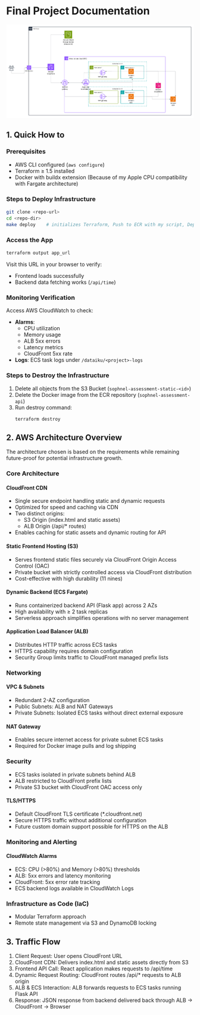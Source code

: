 # Final Project Documentation

![Architecture Diagram](./Architecture.png)

## 1. Quick How to

### Prerequisites

- AWS CLI configured (`aws configure`)
- Terraform ≥ 1.5 installed
- Docker with buildx extension (Because of my Apple CPU compatibility with Fargate architecture)

### Steps to Deploy Infrastructure

```bash
git clone <repo-url>
cd <repo-dir>
make deploy    # initializes Terraform, Push to ECR with my script, Deploy the full infra
```

### Access the App

```bash
terraform output app_url
```

Visit this URL in your browser to verify:
- Frontend loads successfully
- Backend data fetching works (`/api/time`)

### Monitoring Verification

Access AWS CloudWatch to check:
- **Alarms**:
    - CPU utilization
    - Memory usage
    - ALB 5xx errors
    - Latency metrics
    - CloudFront 5xx rate
- **Logs**: ECS task logs under `/dataiku/<project>-logs`

### Steps to Destroy the Infrastructure

1. Delete all objects from the S3 Bucket (`sophnel-assessment-static-<id>`)
2. Delete the Docker image from the ECR repository (`sophnel-assessment-api`)
3. Run destroy command:
     ```bash
     terraform destroy
     ```

## 2. AWS Architecture Overview

The architecture chosen is based on the requirements while remaining future-proof for potential infrastructure growth.

### Core Architecture

#### CloudFront CDN
- Single secure endpoint handling static and dynamic requests
- Optimized for speed and caching via CDN
- Two distinct origins:
    - S3 Origin (index.html and static assets)
    - ALB Origin (/api/* routes)
- Enables caching for static assets and dynamic routing for API

#### Static Frontend Hosting (S3)
- Serves frontend static files securely via CloudFront Origin Access Control (OAC)
- Private bucket with strictly controlled access via CloudFront distribution
- Cost-effective with high durability (11 nines)

#### Dynamic Backend (ECS Fargate)
- Runs containerized backend API (Flask app) across 2 AZs
- High availability with ≥ 2 task replicas
- Serverless approach simplifies operations with no server management

#### Application Load Balancer (ALB)
- Distributes HTTP traffic across ECS tasks
- HTTPS capability requires domain configuration
- Security Group limits traffic to CloudFront managed prefix lists

### Networking

#### VPC & Subnets
- Redundant 2-AZ configuration
- Public Subnets: ALB and NAT Gateways
- Private Subnets: Isolated ECS tasks without direct external exposure

#### NAT Gateway
- Enables secure internet access for private subnet ECS tasks
- Required for Docker image pulls and log shipping

### Security
- ECS tasks isolated in private subnets behind ALB
- ALB restricted to CloudFront prefix lists
- Private S3 bucket with CloudFront OAC access only

#### TLS/HTTPS
- Default CloudFront TLS certificate (*.cloudfront.net)
- Secure HTTPS traffic without additional configuration
- Future custom domain support possible for HTTPS on the ALB

### Monitoring and Alerting

#### CloudWatch Alarms
- ECS: CPU (>80%) and Memory (>80%) thresholds
- ALB: 5xx errors and latency monitoring
- CloudFront: 5xx error rate tracking
- ECS backend logs available in CloudWatch Logs

### Infrastructure as Code (IaC)
- Modular Terraform approach
- Remote state management via S3 and DynamoDB locking

## 3. Traffic Flow

1. Client Request: User opens CloudFront URL
2. CloudFront CDN: Delivers index.html and static assets directly from S3
3. Frontend API Call: React application makes requests to /api/time
4. Dynamic Request Routing: CloudFront routes /api/* requests to ALB origin
5. ALB & ECS Interaction: ALB forwards requests to ECS tasks running Flask API
6. Response: JSON response from backend delivered back through ALB → CloudFront → Browser
